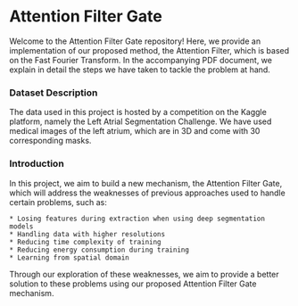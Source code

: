 # Attention Filter Gate

Welcome to the Attention Filter Gate repository! Here, we provide an implementation of our proposed method, the Attention Filter, which is based on the Fast Fourier Transform. In the accompanying PDF document, we explain in detail the steps we have taken to tackle the problem at hand.

### Dataset Description

The data used in this project is hosted by a competition on the Kaggle platform, namely the Left Atrial Segmentation Challenge. We have used medical images of the left atrium, which are in 3D and come with 30 corresponding masks.

### Introduction

In this project, we aim to build a new mechanism, the Attention Filter Gate, which will address the weaknesses of previous approaches used to handle certain problems, such as:

    * Losing features during extraction when using deep segmentation models
    * Handling data with higher resolutions
    * Reducing time complexity of training
    * Reducing energy consumption during training
    * Learning from spatial domain

Through our exploration of these weaknesses, we aim to provide a better solution to these problems using our proposed Attention Filter Gate mechanism.
